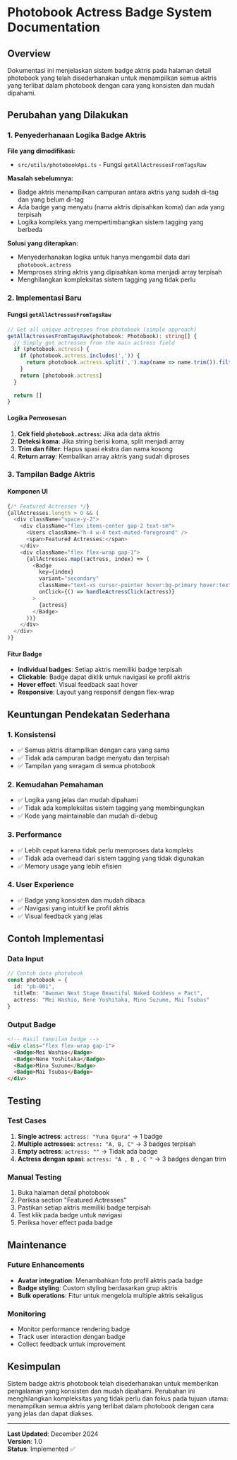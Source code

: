 # Photobook Actress Badge System Documentation

## Overview
Dokumentasi ini menjelaskan sistem badge aktris pada halaman detail photobook yang telah disederhanakan untuk menampilkan semua aktris yang terlibat dalam photobook dengan cara yang konsisten dan mudah dipahami.

## Perubahan yang Dilakukan

### 1. Penyederhanaan Logika Badge Aktris
**File yang dimodifikasi:**
- `src/utils/photobookApi.ts` - Fungsi `getAllActressesFromTagsRaw`

**Masalah sebelumnya:**
- Badge aktris menampilkan campuran antara aktris yang sudah di-tag dan yang belum di-tag
- Ada badge yang menyatu (nama aktris dipisahkan koma) dan ada yang terpisah
- Logika kompleks yang mempertimbangkan sistem tagging yang berbeda

**Solusi yang diterapkan:**
- Menyederhanakan logika untuk hanya mengambil data dari `photobook.actress`
- Memproses string aktris yang dipisahkan koma menjadi array terpisah
- Menghilangkan kompleksitas sistem tagging yang tidak perlu

### 2. Implementasi Baru

#### Fungsi `getAllActressesFromTagsRaw`
```typescript
// Get all unique actresses from photobook (simple approach)
getAllActressesFromTagsRaw(photobook: Photobook): string[] {
  // Simply get actresses from the main actress field
  if (photobook.actress) {
    if (photobook.actress.includes(',')) {
      return photobook.actress.split(',').map(name => name.trim()).filter(name => name.length > 0)
    }
    return [photobook.actress]
  }
  
  return []
}
```

#### Logika Pemrosesan
1. **Cek field `photobook.actress`**: Jika ada data aktris
2. **Deteksi koma**: Jika string berisi koma, split menjadi array
3. **Trim dan filter**: Hapus spasi ekstra dan nama kosong
4. **Return array**: Kembalikan array aktris yang sudah diproses

### 3. Tampilan Badge Aktris

#### Komponen UI
```typescript
{/* Featured Actresses */}
{allActresses.length > 0 && (
  <div className="space-y-2">
    <div className="flex items-center gap-2 text-sm">
      <Users className="h-4 w-4 text-muted-foreground" />
      <span>Featured Actresses:</span>
    </div>
    <div className="flex flex-wrap gap-1">
      {allActresses.map((actress, index) => (
        <Badge
          key={index}
          variant="secondary"
          className="text-xs cursor-pointer hover:bg-primary hover:text-primary-foreground transition-colors px-2 py-1"
          onClick={() => handleActressClick(actress)}
        >
          {actress}
        </Badge>
      ))}
    </div>
  </div>
)}
```

#### Fitur Badge
- **Individual badges**: Setiap aktris memiliki badge terpisah
- **Clickable**: Badge dapat diklik untuk navigasi ke profil aktris
- **Hover effect**: Visual feedback saat hover
- **Responsive**: Layout yang responsif dengan flex-wrap

## Keuntungan Pendekatan Sederhana

### 1. Konsistensi
- ✅ Semua aktris ditampilkan dengan cara yang sama
- ✅ Tidak ada campuran badge menyatu dan terpisah
- ✅ Tampilan yang seragam di semua photobook

### 2. Kemudahan Pemahaman
- ✅ Logika yang jelas dan mudah dipahami
- ✅ Tidak ada kompleksitas sistem tagging yang membingungkan
- ✅ Kode yang maintainable dan mudah di-debug

### 3. Performance
- ✅ Lebih cepat karena tidak perlu memproses data kompleks
- ✅ Tidak ada overhead dari sistem tagging yang tidak digunakan
- ✅ Memory usage yang lebih efisien

### 4. User Experience
- ✅ Badge yang konsisten dan mudah dibaca
- ✅ Navigasi yang intuitif ke profil aktris
- ✅ Visual feedback yang jelas

## Contoh Implementasi

### Data Input
```typescript
// Contoh data photobook
const photobook = {
  id: "pb-001",
  titleEn: "8woman Next Stage Beautiful Naked Goddess ∞ Pact",
  actress: "Mei Washio, Nene Yoshitaka, Mino Suzume, Mai Tsubas"
}
```

### Output Badge
```html
<!-- Hasil tampilan badge -->
<div class="flex flex-wrap gap-1">
  <Badge>Mei Washio</Badge>
  <Badge>Nene Yoshitaka</Badge>
  <Badge>Mino Suzume</Badge>
  <Badge>Mai Tsubas</Badge>
</div>
```

## Testing

### Test Cases
1. **Single actress**: `actress: "Yuna Ogura"` → 1 badge
2. **Multiple actresses**: `actress: "A, B, C"` → 3 badges terpisah
3. **Empty actress**: `actress: ""` → Tidak ada badge
4. **Actress dengan spasi**: `actress: "A , B , C "` → 3 badges dengan trim

### Manual Testing
1. Buka halaman detail photobook
2. Periksa section "Featured Actresses"
3. Pastikan setiap aktris memiliki badge terpisah
4. Test klik pada badge untuk navigasi
5. Periksa hover effect pada badge

## Maintenance

### Future Enhancements
- **Avatar integration**: Menambahkan foto profil aktris pada badge
- **Badge styling**: Custom styling berdasarkan grup aktris
- **Bulk operations**: Fitur untuk mengelola multiple aktris sekaligus

### Monitoring
- Monitor performance rendering badge
- Track user interaction dengan badge
- Collect feedback untuk improvement

## Kesimpulan

Sistem badge aktris photobook telah disederhanakan untuk memberikan pengalaman yang konsisten dan mudah dipahami. Perubahan ini menghilangkan kompleksitas yang tidak perlu dan fokus pada tujuan utama: menampilkan semua aktris yang terlibat dalam photobook dengan cara yang jelas dan dapat diakses.

---

**Last Updated**: December 2024  
**Version**: 1.0  
**Status**: Implemented ✅
